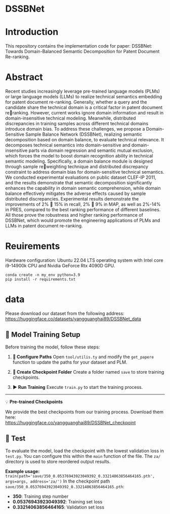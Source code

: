 # DSSBNet
# Introduction

This repository contains the implementation code for paper:
DSSBNet: Towards Domain-Balanced Semantic Decomposition for Patent Document Re-ranking.

# Abstract
Recent studies increasingly leverage pre-trained language models (PLMs) or large language models (LLMs) to realize technical semantics embedding for patent document re-ranking. Generally, whether a query and the candidate share the technical domain is a critical factor in patent document reranking. However, current works ignore domain information and result in domain-insensitive technical modeling. Meanwhile, distributed discrepancies in training samples across different technical domains introduce domain bias. To address these challenges, we propose a Domain-Sensitive Sample Balance Network (DSSBNet), realizing semantic decomposition based on domain balance, to evaluate technical relevance. It decomposes technical semantics into domain-sensitive and domain-insensitive parts via domain regression and semantic mutual exclusion, which forces the model to boost domain recognition ability in technical semantic modeling. Specifically, a domain balance module is designed through sample reweighting technique and distributed discrepancy constraint to address domain bias for domain-sensitive technical semantics. We conducted experimental evaluations on public dataset CLEF-IP 2011, and the results demonstrate that semantic decomposition significantly enhances the capability in domain semantic comprehension, while domain balance effectively mitigates the adverse effects caused by sample distributed discrepancies. Experimental results demonstrate the improvements of 2% ∼ 15% in recall, 2% ∼ 9% in MAP, as well as 2%-14% in PRES, compared to the best ranking performance of different baselines. All those prove the robustness and higher ranking performance of DSSBNet, which would promote the engineering applications of PLMs and LLMs in patent document re-ranking.

# Reuirements
Hardware configuration: Ubuntu 22.04 LTS operating system with Intel core i9-14900k CPU and Nvidia GeForce Rtx 4090D GPU.

```
conda create -n my_env python=3.9
pip install -r requirements.txt
```
# data
Please download our dataset from the following address: <https://huggingface.co/datasets/yangguanghai89/DSSBNet_data>

## 🚀 Model Training Setup

Before training the model, follow these steps:

1.  **📁 Configure Paths**
    Open `tool/utilis.ty` and modify the `get_papere` function to update the paths for your dataset and PLM.

2.  **📂 Create Checkpoint Folder**
    Create a folder named `save` to store training checkpoints.

3.  **▶️ Run Training**
    Execute `train.py` to start the training process.

---

💡 **Pre-trained Checkpoints**

We provide the best checkpoints from our training process. Download them here:  
<https://huggingface.co/yangguanghai89/DSSBNet_checkpoint>

## 🧪 Test

To evaluate the model, load the checkpoint with the lowest validation loss in `test.py`. You can configure this within the `main` function of the file. The `za/` directory is used to store reordered output results.

**Example usage:**
```train(path='save/350_0.05376943923049392_0.33214063856464165.pth', args=args, address='za/')```
In the checkpoint path `save/350_0.05376943923049392_0.33214063856464165.pth`:
- **350**: Training step number
- **0.05376943923049392**: Training set loss
- **0.33214063856464165**: Validation set loss









